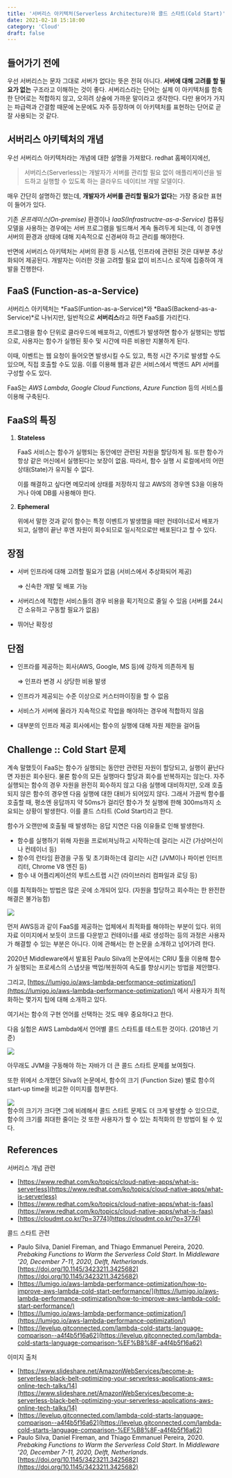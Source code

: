 ```yaml
---
title: '서버리스 아키텍처(Serverless Architecture)와 콜드 스타트(Cold Start)'
date: 2021-02-18 15:18:00
category: 'Cloud'
draft: false
---
```

## 들어가기 전에

우선 서버리스는 문자 그대로 서버가 없다는 뜻은 전혀 아니다. **서버에 대해 고려를 할 필요가 없는** 구조라고 이해하는 것이 좋다. 서버리스라는 단어는 실제 이 아키텍처를 함축한 단어로는 적합하지 않고, 오히려 상술에 가까운 말이라고 생각한다. 다만 용어가 가지는 파급력과 간결함 때문에 논문에도 자주 등장하며 이 아키텍처를 표현하는 단어로 곧잘 사용되는 것 같다.

## 서버리스 아키텍처의 개념

우선 서버리스 아키텍처라는 개념에 대한 설명을 가져왔다.
redhat 홈페이지에선,
> 서버리스(Serverless)는 개발자가 서버를 관리할 필요 없이 애플리케이션을 빌드하고 실행할 수 있도록 하는 클라우드 네이티브 개발 모델이다.

매우 간단히 설명하긴 했는데, **개발자가 서버를 관리할 필요가 없다**는 가장 중요한 표현이 들어가 있다.

기존 *온프레미스(On-premise)* 환경이나 *IaaS(Infrastructre-as-a-Service)* 컴퓨팅 모델을 사용하는 경우에는 서버 프로그램을 빌드해서 계속 돌려두게 되는데, 이 경우엔 서버의 환경과 상태에 대해 지속적으로 신경써야 하고 관리를 해야한다.

반면에 서버리스 아키텍처는 서버의 환경 등 시스템, 인프라에 관련된 것은 대부분 추상화되어 제공된다. 개발자는 이러한 것을 고려할 필요 없이 비즈니스 로직에 집중하여 개발을 진행한다.

## FaaS (Function-as-a-Service)

서버리스 아키텍처는 *FaaS(Funtion-as-a-Service)*와 *BaaS(Backend-as-a-Service)*로 나뉘지만, 일반적으로 **서버리스**라고 하면 FaaS를 가리킨다.

프로그램을 함수 단위로 클라우드에 배포하고, 이벤트가 발생하면 함수가 실행되는 방법으로, 사용자는 함수가 실행된 횟수 및 시간에 따른 비용만 지불하게 된다.

이때, 이벤트는 웹 요청이 들어오면 발생시킬 수도 있고, 특정 시간 주기로 발생할 수도 있으며, 직접 호출할 수도 있음. 이를 이용해 웹과 같은 서비스에서 백엔드 API 서버를 구성할 수도 있다.

FaaS는 *AWS Lambda*, *Google Cloud Functions*, *Azure Function* 등의 서비스를 이용해 구축된다.

## FaaS의 특징

1. **Stateless**
 
    FaaS 서비스는 함수가 실행되는 동안에만 관련된 자원을 할당하게 됨. 또한 함수가 항상 같은 머신에서 실행된다는 보장이 없음. 따라서, 함수 실행 시 로컬에서의 어떤 상태(State)가 유지될 수 없다.

    이를 해결하고 싶다면 메모리에 상태를 저장하지 않고 AWS의 경우엔 S3을 이용하거나 아예 DB를 사용해야 한다.

2. **Ephemeral**

    위에서 말한 것과 같이 함수는 특정 이벤트가 발생했을 때만 컨테이너로서 배포가 되고, 실행이 끝난 후엔 자원이 회수되므로 일시적으로만 배포된다고 할 수 있다.

## 장점

- 서버 인프라에 대해 고려할 필요가 없음 (서비스에서 추상화되어 제공)

    ⇒ 신속한 개발 및 배포 가능

- 서버리스에 적합한 서비스들의 경우 비용을 획기적으로 줄일 수 있음 (서버를 24시간 소유하고 구동할 필요가 없음)
- 뛰어난 확장성

## 단점

- 인프라를 제공하는 회사(AWS, Google, MS 등)에 강하게 의존하게 됨

    ⇒ 인프라 변경 시 상당한 비용 발생

- 인프라가 제공되는 수준 이상으로 커스터마이징을 할 수 없음
- 서비스가 서버에 올라가 지속적으로 작업을 해야하는 경우에 적합하지 않음
- 대부분의 인프라 제공 회사에서는 함수의 실행에 대해 자원 제한을 걸어둠

## Challenge :: Cold Start 문제

계속 말했듯이 FaaS는 함수가 실행되는 동안만 관련된 자원이 할당되고, 실행이 끝난다면 자원은 회수된다. 물론 함수의 모든 실행마다 할당과 회수를 반복하지는 않는다. 자주 실행되는 함수의 경우 자원을 완전히 회수하지 않고 다음 실행에 대비하지만, 오래 호출되지 않은 함수의 경우엔 다음 실행에 대한 대비가 되어있지 않다. 그래서 가끔씩 함수를 호출할 때, 평소엔 응답까지 약 50ms가 걸리던 함수가 첫 실행에 한해 300ms까지 소요되는 상황이 발생한다. 이를 콜드 스타트 (Cold Start)라고 한다.

함수가 오랜만에 호출될 때 발생하는 응답 지연은 다음 이유들로 인해 발생한다.

- 함수를 실행하기 위해 자원을 프로비져닝하고 시작하는데 걸리는 시간 (가상머신이나 컨테이너 등)
- 함수의 런타임 환경을 구동 및 초기화하는데 걸리는 시간 (JVM이나 파이썬 인터프리터, Chrome V8 엔진 등)
- 함수 내 어플리케이션의 부트스트랩 시간 (라이브러리 컴파일과 로딩 등)

이를 최적화하는 방법은 많은 곳에 소개되어 있다. (자원을 할당하고 회수하는 한 완전한 해결은 불가능함)

![](../images/20210218-1.png)  

먼저 AWS등과 같이 FaaS를 제공하는 업체에서 최적화를 해야하는 부분이 있다. 위의 자료 이미지에서 보듯이 코드를 다운받고 컨테이너를 새로 생성하는 등의 과정은 사용자가 해결할 수 있는 부분은 아니다. 이에 관해서는 한 논문을 소개하고 넘어가려 한다.

2020년 Middleware에서 발표된 Paulo Silva의 논문에서는 CRIU 툴을 이용해 함수가 실행되는 프로세스의 스냅샷을 백업/복원하여 속도를 향상시키는 방법을 제안했다.

  
그리고, [https://lumigo.io/aws-lambda-performance-optimization/](https://lumigo.io/aws-lambda-performance-optimization/) 에서 사용자가 최적화하는 몇가지 팁에 대해 소개하고 있다.

여기서는 함수의 구현 언어를 선택하는 것도 매우 중요하다고 한다.

다음 실험은 AWS Lambda에서 언어별 콜드 스타트를 테스트한 것이다. (2018년 기준)

![](../images/20210218-2.png)  

아무래도 JVM을 구동해야 하는 자바가 더 큰 콜드 스타트 문제를 보여줬다.

또한 위에서 소개했던 Silva의 논문에서, 함수의 크기 (Function Size) 별로 함수의 start-up time을 비교한 이미지를 첨부한다.

![](../images/20210218-3.png)  
함수의 크기가 크다면 그에 비례해서 콜드 스타트 문제도 더 크게 발생할 수 있으므로, 함수의 크기를 최대한 줄이는 것 또한 사용자가 할 수 있는 최적화의 한 방법이 될 수 있다.

## References

서버리스 개념 관련

- [https://www.redhat.com/ko/topics/cloud-native-apps/what-is-serverless](https://www.redhat.com/ko/topics/cloud-native-apps/what-is-serverless)
- [https://www.redhat.com/ko/topics/cloud-native-apps/what-is-faas](https://www.redhat.com/ko/topics/cloud-native-apps/what-is-faas)
- [https://cloudmt.co.kr/?p=3774](https://cloudmt.co.kr/?p=3774)

콜드 스타트 관련

- Paulo Silva, Daniel Fireman, and Thiago Emmanuel Pereira, 2020. *Prebaking Functions to Warm the Serverless Cold Start*. In *Middleware '20, December 7-11, 2020, Delft, Netherlands*. [https://doi.org/10.1145/3423211.3425682](https://doi.org/10.1145/3423211.3425682)
- [https://lumigo.io/aws-lambda-performance-optimization/how-to-improve-aws-lambda-cold-start-performance/](https://lumigo.io/aws-lambda-performance-optimization/how-to-improve-aws-lambda-cold-start-performance/)
- [https://lumigo.io/aws-lambda-performance-optimization/](https://lumigo.io/aws-lambda-performance-optimization/)
- [https://levelup.gitconnected.com/lambda-cold-starts-language-comparison-️-a4f4b5f16a62](https://levelup.gitconnected.com/lambda-cold-starts-language-comparison-%EF%B8%8F-a4f4b5f16a62)

이미지 출처
- [https://www.slideshare.net/AmazonWebServices/become-a-serverless-black-belt-optimizing-your-serverless-applications-aws-online-tech-talks/14](https://www.slideshare.net/AmazonWebServices/become-a-serverless-black-belt-optimizing-your-serverless-applications-aws-online-tech-talks/14)
- [https://levelup.gitconnected.com/lambda-cold-starts-language-comparison-️-a4f4b5f16a62](https://levelup.gitconnected.com/lambda-cold-starts-language-comparison-%EF%B8%8F-a4f4b5f16a62)
- Paulo Silva, Daniel Fireman, and Thiago Emmanuel Pereira, 2020. *Prebaking Functions to Warm the Serverless Cold Start*. In *Middleware '20, December 7-11, 2020, Delft, Netherlands*. [https://doi.org/10.1145/3423211.3425682](https://doi.org/10.1145/3423211.3425682)